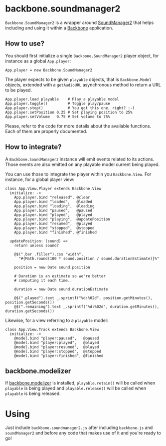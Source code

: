 backbone.soundmanager2
======================

`Backbone.SoundManager2` is a wrapper around [SoundManager2](http://www.schillmania.com/projects/soundmanager2/)
that helps including and using it within a [Backbone](http://backbonejs.org/) application.

How to use?
-----------

You should first initialize a single `Backbone.SoundManager2` player object, for instance as a global `App.player`:

    App.player = new Backbone.SoundManager2
    
The player expects to be given `playable` objects, that is `Backbone.Model` objects, extended with a `getAudioURL`
asynchronous method to return a URL to be played.

```
App.player.load playable    # Play a playable model
App.player.toggle()         # Toggle play/pause
App.player.stop()           # You got this one, right? :-)
App.player.setPosition 0.25 # Set playing position to 25%
App.player.setVolume   0.75 # Set volume to 75%
```

Please, refer to the code for more details about the available functions. Each of them are properly
documented.

How to integrate?
-----------------

A `Backbone.SoundManager2` instance will emit events related to its actions. Those events are also
emitted on any playable model current being played. 

You can use those to integrate the player within you `Backbone.View`. For instance, for a global
player view:

```
class App.View.Player extends Backbone.View
  initialize: ->
    App.player.bind "released", @clear
    App.player.bind "loaded",   @loaded
    App.player.bind "loading",  @loading
    App.player.bind "paused",   @paused
    App.player.bind "played",   @played
    App.player.bind "playing",  @updatePosition
    App.player.bind "resumed",  @played
    App.player.bind "stopped",  @stopped
    App.player.bind "finished", @finished

  updatePosition: (sound) =>
    return unless sound?

    @$(".bar .filler").css "width",
      "#{Math.round(100 * sound.position / sound.durationEstimate)}%"

    position = new Date sound.position

    # Duration is an estimate so we're better
    # computing it each time..

    duration = new Date sound.durationEstimate

    @$(".played").text _.sprintf("%d:%02d", position.getMinutes(), position.getSeconds())
    @$(".remaining").text _.sprintf("%d:%02d", duration.getMinutes(), duration.getSeconds())
```

Likewise, for a view referring to a `playable` model:

```
class App.View.Track extends Backbone.View
  initialize: ->
    @model.bind "player:paused",   @paused
    @model.bind "player:played",   @played
    @model.bind "player:resumed",  @played
    @model.bind "player:stopped",  @stopped
    @model.bind "player:finished", @finished
```

backbone.modelizer
------------------

If [backbone.modelizer](https://github.com/audiosocket/backbone.modelizer) is installed, `playable.retain()` 
will be called when `playable` is being played and `playable.release()` will be called when `playable` is being released.

Using
=====

Just include `backbone.soundmanager2.js` after including `backbone.js` and `soundManager2` and before 
any code that makes use of it and you're ready to go!
